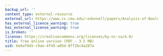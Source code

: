 ```yaml
---
backup_url: ''
content_type: external-resource
external_url: https://www.cs.cmu.edu/~odonnell/papers/Analysis-of-Boolean-Functions-by-Ryan-ODonnell.pdf
has_external_licence_warning: true
has_external_license_warning: true
is_broken: ''
license: https://creativecommons.org/licenses/by-nc-sa/4.0/
title: free online version (PDF - 3.5 MB)
uid: 6e6af945-c9ae-4f49-a05d-8ff2bc4a287a
---
```

